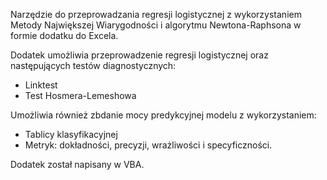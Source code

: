 Narzędzie do przeprowadzania regresji logistycznej z wykorzystaniem Metody Największej Wiarygodności i algorytmu Newtona-Raphsona w formie dodatku do Excela.

Dodatek umożliwia przeprowadzenie regresji logistycznej oraz następujących testów diagnostycznych:
- Linktest
- Test Hosmera-Lemeshowa

Umożliwia również zbdanie mocy predykcyjnej modelu z wykorzystaniem:
- Tablicy klasyfikacyjnej
- Metryk: dokładności, precyzji, wrażliwości i specyficzności.

Dodatek został napisany w VBA.



